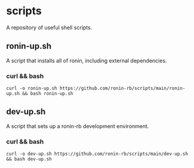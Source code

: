 # scripts

A repository of useful shell scripts.

## ronin-up.sh

A script that installs all of ronin, including external dependencies.

### curl && bash

```shell
curl -o ronin-up.sh https://github.com/ronin-rb/scripts/main/ronin-up.sh && bash ronin-up.sh
```

## dev-up.sh

A script that sets up a ronin-rb development environment.

### curl && bash

```shell
curl -o dev-up.sh https://github.com/ronin-rb/scripts/main/dev-up.sh && bash dev-up.sh
```
